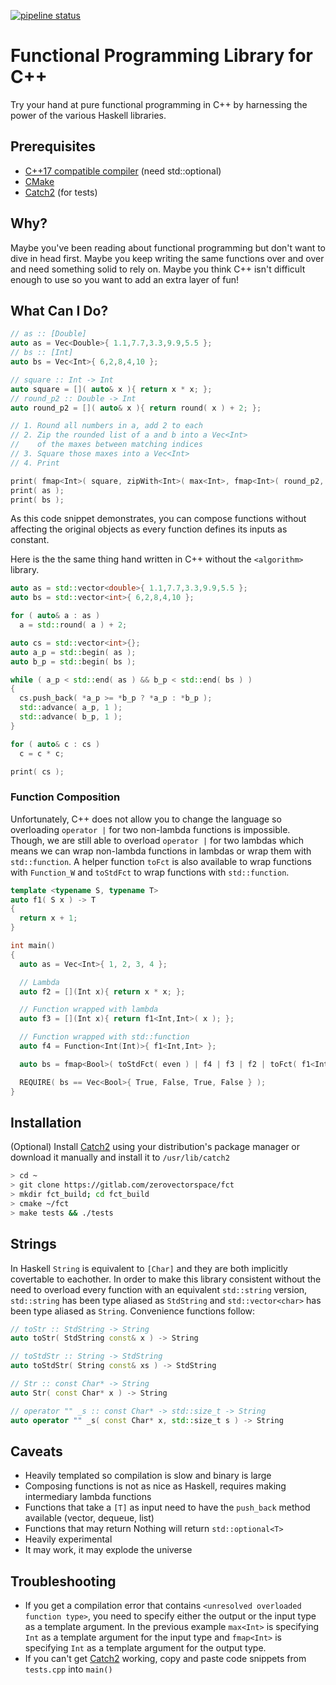 [![pipeline status](https://gitlab.com/zerovectorspace/fct/badges/master/pipeline.svg)](https://gitlab.com/zerovectorspace/fct/commits/master)

# Functional Programming Library for C++

Try your hand at pure functional programming in C++ by harnessing the power of the various Haskell libraries.

## Prerequisites

* [C++17 compatible compiler](http://en.cppreference.com/w/cpp/compiler_support) (need std::optional)
* [CMake](https://gitlab.kitware.com/cmake/cmake)
* [Catch2](https://github.com/catchorg/Catch2) (for tests)

## Why?

Maybe you've been reading about functional programming but don't want to dive in head first. Maybe you keep writing the same functions over and over and need something solid to rely on. Maybe you think C++ isn't difficult enough to use so you want to add an extra layer of fun!

## What Can I Do?

```c++
// as :: [Double]
auto as = Vec<Double>{ 1.1,7.7,3.3,9.9,5.5 };
// bs :: [Int]
auto bs = Vec<Int>{ 6,2,8,4,10 };

// square :: Int -> Int
auto square = []( auto& x ){ return x * x; };
// round_p2 :: Double -> Int
auto round_p2 = []( auto& x ){ return round( x ) + 2; };

// 1. Round all numbers in a, add 2 to each
// 2. Zip the rounded list of a and b into a Vec<Int>
//    of the maxes between matching indices
// 3. Square those maxes into a Vec<Int>
// 4. Print

print( fmap<Int>( square, zipWith<Int>( max<Int>, fmap<Int>( round_p2, as ), bs ) ) );
print( as );
print( bs );
```

As this code snippet demonstrates, you can compose functions without affecting the original objects as every function defines its inputs as constant.

Here is the the same thing hand written in C++ without the `<algorithm>` library.

```c++
auto as = std::vector<double>{ 1.1,7.7,3.3,9.9,5.5 };
auto bs = std::vector<int>{ 6,2,8,4,10 };

for ( auto& a : as )
  a = std::round( a ) + 2;

auto cs = std::vector<int>{};
auto a_p = std::begin( as );
auto b_p = std::begin( bs );

while ( a_p < std::end( as ) && b_p < std::end( bs ) )
{
  cs.push_back( *a_p >= *b_p ? *a_p : *b_p );
  std::advance( a_p, 1 );
  std::advance( b_p, 1 );
}

for ( auto& c : cs )
  c = c * c;

print( cs );
```

### Function Composition

Unfortunately, C++ does not allow you to change the language so overloading `operator |` for two non-lambda functions is impossible. Though, we are still able to overload `operator |` for two lambdas which means we can wrap non-lambda functions in lambdas or wrap them with `std::function`. A helper function `toFct` is also available to wrap functions with `Function_W` and `toStdFct` to wrap functions with `std::function`.

```c++
template <typename S, typename T>
auto f1( S x ) -> T
{
  return x + 1;
}

int main()
{
  auto as = Vec<Int>{ 1, 2, 3, 4 };

  // Lambda
  auto f2 = [](Int x){ return x * x; };

  // Function wrapped with lambda
  auto f3 = [](Int x){ return f1<Int,Int>( x ); };

  // Function wrapped with std::function
  auto f4 = Function<Int(Int)>{ f1<Int,Int> };

  auto bs = fmap<Bool>( toStdFct( even ) | f4 | f3 | f2 | toFct( f1<Int,Int> ), as );

  REQUIRE( bs == Vec<Bool>{ True, False, True, False } );
}
```

## Installation

(Optional) Install [Catch2](https://github.com/catchorg/Catch2) using your distribution's package manager or download it manually and install it to `/usr/lib/catch2`

```bash
> cd ~
> git clone https://gitlab.com/zerovectorspace/fct
> mkdir fct_build; cd fct_build
> cmake ~/fct
> make tests && ./tests
```

## Strings

In Haskell `String` is equivalent to `[Char]` and they are both implicitly covertable to eachother. In order to make this library consistent without the need to overload every function with an equivalent `std::string` version, `std::string` has been type aliased as `StdString` and `std::vector<char>` has been type aliased as `String`. Convenience functions follow:

```c++
// toStr :: StdString -> String
auto toStr( StdString const& x ) -> String

// toStdStr :: String -> StdString
auto toStdStr( String const& xs ) -> StdString

// Str :: const Char* -> String
auto Str( const Char* x ) -> String

// operator "" _s :: const Char* -> std::size_t -> String
auto operator "" _s( const Char* x, std::size_t s ) -> String
```

## Caveats

* Heavily templated so compilation is slow and binary is large
* Composing functions is not as nice as Haskell, requires making intermediary lambda functions
* Functions that take a `[T]` as input need to have the `push_back` method available (vector, dequeue, list)
* Functions that may return Nothing will return `std::optional<T>`
* Heavily experimental
* It may work, it may explode the universe

## Troubleshooting
* If you get a compilation error that contains `<unresolved overloaded function type>`, you need to specify either the output or the input type as a template argument. In the previous example `max<Int>` is specifying `Int` as a template argument for the input type and `fmap<Int>` is specifying `Int` as a template argument for the output type.
* If you can't get [Catch2](https://github.com/catchorg/Catch2) working, copy and paste code snippets from `tests.cpp` into `main()`
